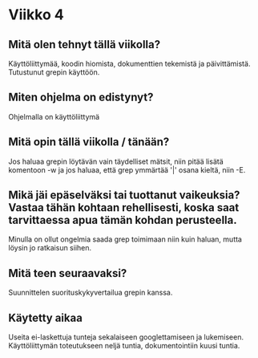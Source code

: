 # Viikko 4

## Mitä olen tehnyt tällä viikolla?

Käyttöliittymää, koodin hiomista, dokumenttien tekemistä ja päivittämistä. Tutustunut grepin käyttöön.

## Miten ohjelma on edistynyt?

Ohjelmalla on käyttöliittymä

## Mitä opin tällä viikolla / tänään?

Jos haluaa grepin löytävän vain täydelliset mätsit, niin pitää lisätä komentoon -w ja jos haluaa, että grep ymmärtää '|' osana kieltä, niin -E.

## Mikä jäi epäselväksi tai tuottanut vaikeuksia? Vastaa tähän kohtaan rehellisesti, koska saat tarvittaessa apua tämän kohdan perusteella.

Minulla on ollut ongelmia saada grep toimimaan niin kuin haluan, mutta löysin jo ratkaisun siihen. 

## Mitä teen seuraavaksi?

Suunnittelen suorituskykyvertailua grepin kanssa.

## Käytetty aikaa

Useita ei-laskettuja tunteja sekalaiseen googlettamiseen ja lukemiseen. Käyttöliittymän toteutukseen neljä tuntia, dokumentointiin kuusi tuntia.
